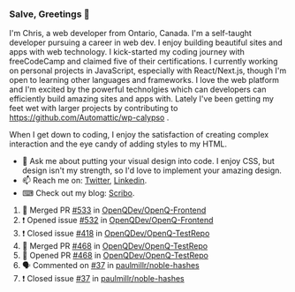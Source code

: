 ### Salve, Greetings 👋

I'm Chris, a web developer from Ontario, Canada. I'm a self-taught developer pursuing a career in web dev. I enjoy building beautiful sites and apps with web technology.
I kick-started my coding journey with freeCodeCamp and claimed five of their certifications.  I currently working on personal projects in JavaScript, especially with React/Next.js, though I'm open to learning other languages and frameworks. I love the web platform and I'm excited by the powerful technolgies which can developers can efficiently build amazing sites and apps with. Lately I've been getting my feet wet with larger projects by contributing to https://github.com/Automattic/wp-calypso .

When I get down to coding, I enjoy the satisfaction of creating complex interaction and the eye candy of adding styles to my HTML. 

- 💬 Ask me about putting your visual design into code. I enjoy CSS, but design isn't my strength, so I'd love to implement your amazing design.
- 📫 Reach me on: [Twitter](https://twitter.com/Christo28120856), [Linkedin](https://www.linkedin.com/in/christopher-stevers-07b9a5204/).
- ⌨ Check out my blog: [Scribo](https://christopherstevers.cf).
<!--
**Christopher-Stevers/Christopher-Stevers** is a ✨ _special_ ✨ repository because its `README.md` (this file) appears on your GitHub profile.

Here are some ideas to get you started:

- 🔭 I’m currently working on ...
- 🌱 I’m currently learning ...
- 👯 I’m looking to collaborate on ...
- 🤔 I’m looking for help with ...
- 😄 Pronouns: ...
- ⚡ Fun fact: ...
-->

<!--START_SECTION:activity-->
1. 🎉 Merged PR [#533](https://github.com/OpenQDev/OpenQ-Frontend/pull/533) in [OpenQDev/OpenQ-Frontend](https://github.com/OpenQDev/OpenQ-Frontend)
2. ❗️ Opened issue [#532](https://github.com/OpenQDev/OpenQ-Frontend/issues/532) in [OpenQDev/OpenQ-Frontend](https://github.com/OpenQDev/OpenQ-Frontend)
3. ❗️ Closed issue [#418](https://github.com/OpenQDev/OpenQ-TestRepo/issues/418) in [OpenQDev/OpenQ-TestRepo](https://github.com/OpenQDev/OpenQ-TestRepo)
4. 🎉 Merged PR [#468](https://github.com/OpenQDev/OpenQ-TestRepo/pull/468) in [OpenQDev/OpenQ-TestRepo](https://github.com/OpenQDev/OpenQ-TestRepo)
5. 💪 Opened PR [#468](https://github.com/OpenQDev/OpenQ-TestRepo/pull/468) in [OpenQDev/OpenQ-TestRepo](https://github.com/OpenQDev/OpenQ-TestRepo)
6. 🗣 Commented on [#37](https://github.com/paulmillr/noble-hashes/issues/37) in [paulmillr/noble-hashes](https://github.com/paulmillr/noble-hashes)
7. ❗️ Closed issue [#37](https://github.com/paulmillr/noble-hashes/issues/37) in [paulmillr/noble-hashes](https://github.com/paulmillr/noble-hashes)
<!--END_SECTION:activity-->
